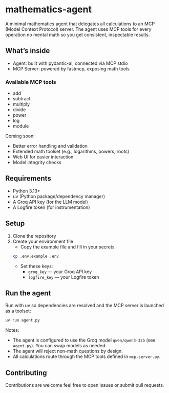 # mathematics-agent

A minimal mathematics agent that delegates all calculations to an MCP (Model Context Protocol) server. The agent uses MCP tools for every operation no mental math so you get consistent, inspectable results.

## What’s inside
- Agent: built with pydantic-ai, connected via MCP stdio
- MCP Server: powered by fastmcp, exposing math tools

### Available MCP tools
- add
- subtract
- multiply
- divide
- power
- log
- module

Coming soon:
- Better error handling and validation
- Extended math toolset (e.g., logarithms, powers, roots)
- Web UI for easier interaction
- Model integrity checks

## Requirements
- Python 3.13+
- uv (Python package/dependency manager)
- A Groq API key (for the LLM model)
- A Logfire token (for instrumentation)

## Setup
1) Clone the repository
2) Create your environment file
	 - Copy the example file and fill in your secrets
	 ```bash
	 cp .env.example .env
	 ```
	 - Set these keys:
		 - `groq_key` — your Groq API key
		 - `logfire_key` — your Logfire token

## Run the agent
Run with uv so dependencies are resolved and the MCP server is launched as a toolset:

```bash
uv run agent.py
```

Notes:
- The agent is configured to use the Groq model `qwen/qwen3-32b` (see `agent.py`). You can swap models as needed.
- The agent will reject non-math questions by design.
- All calculations route through the MCP tools defined in `mcp-server.py`.

## Contributing
Contributions are welcome feel free to open issues or submit pull requests.

